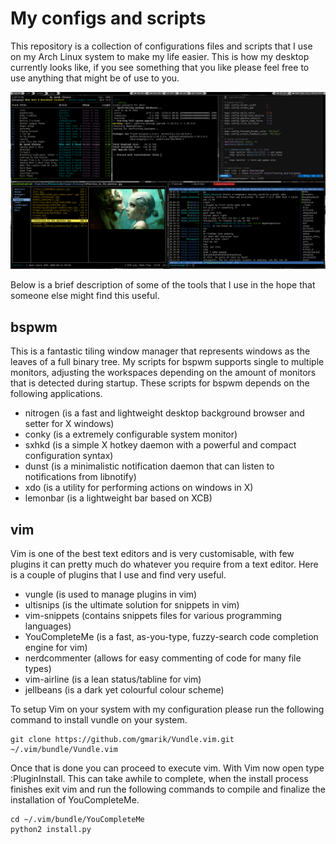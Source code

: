 My configs and scripts
======================
This repository is a collection of configurations files and scripts that I use on my Arch Linux system to make my life easier. This is how my desktop currently looks like, if you see something that you like please feel free to use anything that might be of use to you.

![Image of my Desktop](https://github.com/deonspengler/dotfiles/raw/master/screenshot.png)

Below is a brief description of some of the tools that I use in the hope that someone else might find this useful.

bspwm
-----
This is a fantastic tiling window manager that represents windows as the leaves of a full binary tree. My scripts for bspwm supports single to multiple monitors, adjusting the workspaces depending on the amount of monitors that is detected during startup. These scripts for bspwm depends on the following applications.

* nitrogen (is a fast and lightweight desktop background browser and setter for X windows)
* conky (is a extremely configurable system monitor)
* sxhkd (is a simple X hotkey daemon with a powerful and compact configuration syntax)
* dunst (is a minimalistic notification daemon that can listen to notifications from libnotify)
* xdo (is a utility for performing actions on windows in X)
* lemonbar (is a lightweight bar based on XCB)

vim
---
Vim is one of the best text editors and is very customisable, with few plugins it can pretty much do whatever you require from a text editor. Here is a couple of plugins that I use and find very useful.

* vungle (is used to manage plugins in vim)
* ultisnips (is the ultimate solution for snippets in vim)
* vim-snippets (contains snippets files for various programming languages)
* YouCompleteMe (is a fast, as-you-type, fuzzy-search code completion engine for vim)
* nerdcommenter (allows for easy commenting of code for many file types)
* vim-airline (is a lean status/tabline for vim)
* jellbeans (is a dark yet colourful colour scheme)

To setup Vim on your system with my configuration please run the following command to install vundle on your system.

```
git clone https://github.com/gmarik/Vundle.vim.git ~/.vim/bundle/Vundle.vim
```

Once that is done you can proceed to execute vim. With Vim now open type :PluginInstall. This can take awhile to complete, when the install process finishes exit vim and run the following commands to compile and finalize the installation of YouCompleteMe.

```
cd ~/.vim/bundle/YouCompleteMe
python2 install.py
```
